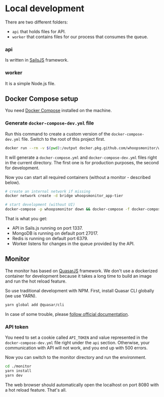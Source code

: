 # Local development
There are two different folders:

-  `api` that holds files for API.
-  `worker` that contains files for our process that consumes the queue.

### api
Is written in [SailsJS](https://sailsjs.com) framework.

### worker
It is a simple Node.js file.

## Docker Compose setup
You need [Docker Compose](https://docs.docker.com/compose/) installed on the machine.

### Generate `docker-compose-dev.yml` file
Run this command to create a custom version of the `docker-compose-dev.yml` file. Switch to the root of this project first.

```bash
docker run --rm -v $(pwd):/output docker.pkg.github.com/whoopsmonitor/whoopsmonitor/installer:latest
```

It will generate a `docker-compose.yml` and `docker-compose-dev.yml` files right in the current directory. The first one is for production purposes, the second for development.

Now you can start all required containers (without a monitor - described below).

```sh
# create an internal network if missing
docker network create -d bridge whoopsmonitor_app-tier

# start development (without UI)
docker-compose -p whoopsmonitor down && docker-compose -f docker-compose-dev.yml -p whoopsmonitor up
```

That is what you get:

 - API in Sails.js running on port 1337.
 - MongoDB is running on default port 27017.
 - Redis is running on default port 6379.
 - Worker listens for changes in the queue provided by the API.

## Monitor
The monitor has based on [QuasarJS](https://quasar.dev) framework. We don't use a dockerized container for development because it takes a long time to build an image and run the hot reload feature.

So use traditional development with NPM. First, install Quasar CLI globally (we use YARN).

```bash
yarn global add @quasar/cli
```

In case of some trouble, please [follow official documentation](https://quasar.dev/quasar-cli/installation).

### API token
You need to set a cookie called `API_TOKEN` and value represented in the `docker-compose-dev.yml` file right under the `api` section.
Otherwise, your communication with API will not work, and you end up with 500 errors.

Now you can switch to the monitor directory and run the environment.

```bash
cd ./monitor
yarn install
yarn dev
```

The web browser should automatically open the localhost on port 8080 with a hot reload feature. That's all.
